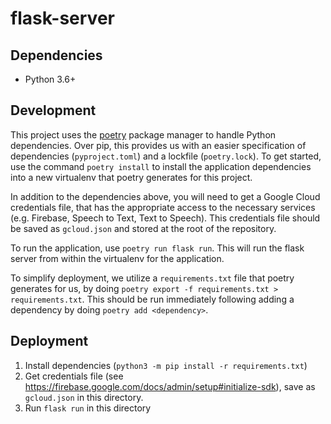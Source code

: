 # flask-server

## Dependencies

* Python 3.6+

## Development

This project uses the [poetry](https://python-poetry.org/) package manager to handle Python dependencies. Over pip,
this provides us with an easier specification of dependencies (`pyproject.toml`) and a lockfile (`poetry.lock`). To
get started, use the command `poetry install` to install the application dependencies into a new virtualenv that
poetry generates for this project.

In addition to the dependencies above, you will need to get a Google Cloud credentials file, that has the appropriate
access to the necessary services (e.g. Firebase, Speech to Text, Text to Speech). This credentials file should be saved
as `gcloud.json` and stored at the root of the repository.

To run the application, use `poetry run flask run`. This will run the flask server from within the virtualenv for the
application.

To simplify deployment, we utilize a `requirements.txt` file that poetry generates for us, by doing
`poetry export -f requirements.txt > requirements.txt`. This should be run immediately following adding a dependency by
doing `poetry add <dependency>`.

## Deployment

1. Install dependencies (`python3 -m pip install -r requirements.txt`)
1. Get credentials file (see https://firebase.google.com/docs/admin/setup#initialize-sdk), save as `gcloud.json` in this directory.
1. Run `flask run` in this directory

